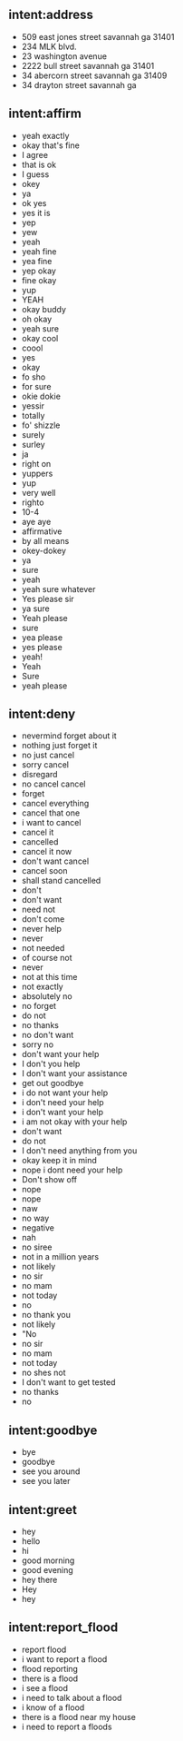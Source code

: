 ## intent:address
- 509 east jones street savannah ga 31401
- 234 MLK blvd.
- 23 washington avenue
- 2222 bull street savannah ga 31401
- 34 abercorn street savannah ga 31409
- 34 drayton street savannah ga

## intent:affirm
- yeah exactly
- okay that's fine
- I agree
- that is ok
- I guess
- okey
- ya
- ok yes
- yes it is
- yep
- yew
- yeah
- yeah fine
- yea fine
- yep okay
- fine okay
- yup
- YEAH
- okay buddy
- oh okay
- yeah sure
- okay cool
- coool
- yes
- okay
- fo sho
- for sure
- okie dokie
- yessir
- totally
- fo' shizzle
- surely
- surley
- ja
- right on
- yuppers
- yup
- very well
- righto
- 10-4
- aye aye
- affirmative
- by all means
- okey-dokey
- ya
- sure
- yeah
- yeah sure whatever
- Yes please sir
- ya sure
- Yeah please
- sure
- yea please
- yes please
- yeah!
- Yeah
- Sure
- yeah please

## intent:deny
- nevermind forget about it
- nothing just forget it
- no just cancel
- sorry cancel
- disregard
- no cancel cancel
- forget
- cancel everything
- cancel that one
- i want to cancel
- cancel it
- cancelled
- cancel it now
- don't want cancel
- cancel soon
- shall stand cancelled
- don't
- don't want
- need not
- don't come
- never help
- never
- not needed
- of course not
- never
- not at this time
- not exactly
- absolutely no
- no forget
- do not
- no thanks
- no don't want
- sorry no
- don't want your help
- I don't you help
- I don't want your assistance
- get out goodbye
- i do not want your help
- i don't need your help
- i don't want your help
- i am not okay with your help
- don't want
- do not
- I don't need anything from you
- okay keep it in mind
- nope i dont need your help
- Don't show off
- nope
- nope
- naw
- no way
- negative
- nah
- no siree
- not in a million years
- not likely
- no sir
- no mam
- not today
- no
- no thank you
- not likely
- "No
- no sir
- no mam
- not today
- no shes not
- I don't want to get tested
- no thanks
- no

## intent:goodbye
- bye
- goodbye
- see you around
- see you later

## intent:greet
- hey
- hello
- hi
- good morning
- good evening
- hey there
- Hey
- hey

## intent:report_flood
- report flood
- i want to report a flood
- flood reporting
- there is a flood
- i see a flood
- i need to talk about a flood
- i know of a flood
- there is a flood near my house
- i need to report a floods
